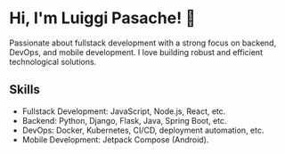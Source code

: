 # Hi, I'm Luiggi Pasache! 👋

Passionate about fullstack development with a strong focus on backend, DevOps, and mobile development. I love building robust and efficient technological solutions.

## Skills

- Fullstack Development: JavaScript, Node.js, React, etc.
- Backend: Python, Django, Flask, Java, Spring Boot, etc.
- DevOps: Docker, Kubernetes, CI/CD, deployment automation, etc.
- Mobile Development: Jetpack Compose (Android).
<!-- TODO
- ADD Github Stats
--->

<!---
LuiggiPasacheL/LuiggiPasacheL is a ✨ special ✨ repository because its `README.md` (this file) appears on your GitHub profile.
You can click the Preview link to take a look at your changes.
--->
